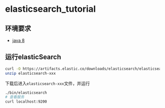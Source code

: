 # elasticsearch_tutorial

## 环境要求
- [java 8](https://www.digitalocean.com/community/tutorials/how-to-install-java-with-apt-get-on-debian-8)

## 运行elasticSearch
```bash
curl -O https://artifacts.elastic.co/downloads/elasticsearch/elasticsearch-6.2.3.zip
unzip elasticsearch-xxx
```
下载后进入`elasticsearch-xxx`文件，并运行
```bash
./bin/elasticsearch
# 查看服务
curl localhost:9200
```